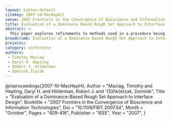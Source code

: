 ```yaml
---
layout: bibtex-default
citekey: 2007-10-MacHepHil
venue: 2007 Frontiers in the Convergence of Bioscience and Information Technologies
title: Evaluation of a Dominance Based Rough Set Approach to Interface Design (2007)
abstract: >-
  This paper explores refinements to methods used in a procedure being developed by the authors to personalize user interfaces for online shopping support tools. In the authors' original procedure, classical methods in rough set theory are used in conjunction with traditional algorithms in web usage mining. This paper will explore an alternative approach, specifically the dominance-based rough set approach (DRSA), for use with the authors' original procedure. DRSA has its foundations in the classical rough set approach (CRSA). However unlike CRSA, DRSA considers feature/preference-ordered data. In web usage mining analyses, where elicitation of user preferences is a common task, feature/preference order is an important factor and may provide insights that classical/traditional approaches may omit. The authors discuss how DRSA may benefit and improve their original procedure and discuss how the information gained from DRSA analyses could be used to further build their original procedure by enabling item ordering and feature highlighting. This paper will describe the research process, outcomes, and outline opportunities for future work.
breadcrumb: Evaluation of a Dominance Based Rough Set Approach to Interface Design (2007)
projects:
category: conference
authors:
 - Timothy Maciag 
 - Daryl H. Hepting 
 - Robert J. Hilderman 
 - Dominik Ślęzak 
---
```

@inproceedings{2007-10-MacHepHil,
	Author =  "Maciag, Timothy and Hepting, Daryl H. and Hilderman, Robert J. and \'{S}l\k{e}zak, Dominik",
	Title =  "Evaluation of a Dominance-Based Rough Set Approach to Interface Design",
	Booktitle =  "2007 Frontiers in the Convergence of Bioscience and Information Technologies",
	Doi =  "10.1109/FBIT.2007.54",
	Month =  "October",
	Pages =  "409-416",
	Publisher =  "IEEE",
	Year =  "2007",
}

